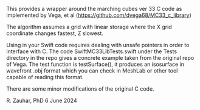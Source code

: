 
This provides a wrapper around the marching cubes ver 33 C code as implemented by Vega, et al
(https://github.com/dvega68/MC33_c_library)

The algorithm assumes a grid with linear storage where the X grid coordinate changes fastest, Z slowest.

Using in your Swift code requires dealing with unsafe pointers in order to interface with C. The
code SwiftMC33LibTests.swift under the Tests directory in the repo gives a concrete example taken
from the original repo of Vega. The test function is testSurface(), it produces an isosurface in 
wavefront .obj format which you can check in MeshLab or other tool capable of reading this format.

There are some minor modifications of the original C code.

R. Zauhar, PhD
6 June 2024


 
